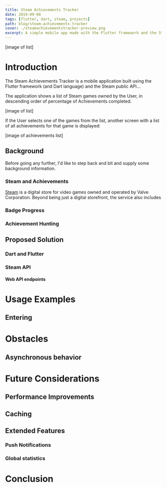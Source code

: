 ```yaml
---
title: Steam Achievements Tracker
date: 2019-09-08
tags: [flutter, dart, steam, projects]
path: blog/steam-achievements-tracker
cover: ./steamachievementstracker-preview.png
excerpt: A simple mobile app made with the Flutter framework and the Steam API
---
```


[image of list]  
# Introduction
The Steam Achievements Tracker is a mobile application built using the Flutter framework (and Dart language) and the Steam public API...

The application shows a list of Steam games owned by the User, in descending order of percentage of Achievements completed.

[image of list]

If the User selects one of the games from the list, another screen with a list of all achievements for that game is displayed:

[image of achievements list]
## Background

Before going any further, I'd like to step back and bit and supply some background information. 
### Steam and Achievements
[Steam](https://store.steampowered.com/) is a digital store for video games owned and operated by Valve Corporation. Beyond being just a digital storefront, the service also includes 
### Badge Progress
### Achievement Hunting
## Proposed Solution
### Dart and Flutter
### Steam API
#### Web API endpoints

# Usage Examples
## Entering 
# Obstacles
## Asynchronous behavior
# Future Considerations
## Performance Improvements
## Caching
## Extended Features
### Push Notifications
### Global statistics
# Conclusion
